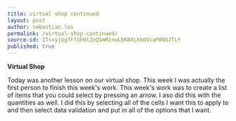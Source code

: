 ```yaml
---
title: virtual shop continued
layout: post
author: sebastian.los
permalink: /virtual-shop-continued/
source-id: 1TsxyjUg7FfSh9tZoQSmMznwLbK8XLXb0VcaP0NSJTLY
published: true
---
```

**Virtual Shop**

Today was another lesson on our virtual shop. This week I was actually the first person to finish this week's work. This week's work was to create a list of items that you could select by pressing an arrow. I aso did this with the quantities as well. I did this by selecting all of the cells I want this to apply to and then select data validation and put in all of the options that I want.

